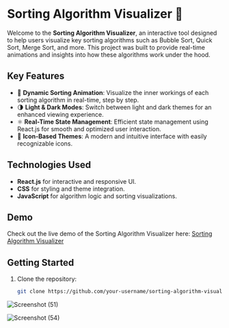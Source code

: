 # Sorting Algorithm Visualizer 🚀

Welcome to the **Sorting Algorithm Visualizer**, an interactive tool designed to help users visualize key sorting algorithms such as Bubble Sort, Quick Sort, Merge Sort, and more. This project was built to provide real-time animations and insights into how these algorithms work under the hood.

## Key Features

- 🎥 **Dynamic Sorting Animation**: Visualize the inner workings of each sorting algorithm in real-time, step by step.
- 🌗 **Light & Dark Modes**: Switch between light and dark themes for an enhanced viewing experience.
- ⚛️ **Real-Time State Management**: Efficient state management using React.js for smooth and optimized user interaction.
- 🎨 **Icon-Based Themes**: A modern and intuitive interface with easily recognizable icons.

## Technologies Used

- **React.js** for interactive and responsive UI.
- **CSS** for styling and theme integration.
- **JavaScript** for algorithm logic and sorting visualizations.

## Demo

Check out the live demo of the Sorting Algorithm Visualizer here: [Sorting Algorithm Visualizer](https://sorting-algo-visualizer-tan.vercel.app/)

## Getting Started

1. Clone the repository:
   ```bash
   git clone https://github.com/your-username/sorting-algorithm-visualizer.git!

![Screenshot (51)](https://github.com/user-attachments/assets/7b40d18f-b5b0-477f-9f11-198da6a984d8)

![Screenshot (54)](https://github.com/user-attachments/assets/a40f379f-fef1-4058-86ac-a5606d005d67)
   

   

